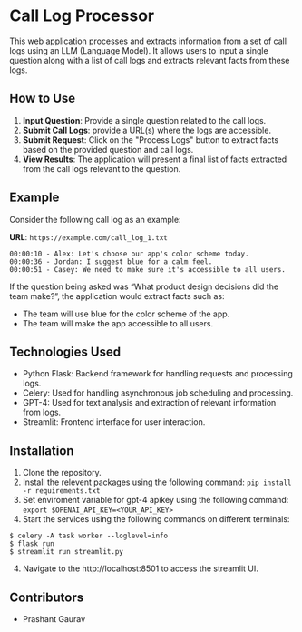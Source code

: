 # Call Log Processor

This web application processes and extracts information from a set of call logs using an LLM (Language Model). It allows users to input a single question along with a list of call logs and extracts relevant facts from these logs.

## How to Use

1. **Input Question**: Provide a single question related to the call logs.
2. **Submit Call Logs**: provide a URL(s) where the logs are accessible.
3. **Submit Request**: Click on the "Process Logs" button to extract facts based on the provided question and call logs.
4. **View Results**: The application will present a final list of facts extracted from the call logs relevant to the question.

## Example

Consider the following call log as an example:

**URL**: `https://example.com/call_log_1.txt`

```
00:00:10 - Alex: Let's choose our app's color scheme today.
00:00:36 - Jordan: I suggest blue for a calm feel.
00:00:51 - Casey: We need to make sure it's accessible to all users.
```

If the question being asked was “What product design decisions did the team make?”, the application would extract facts such as:

- The team will use blue for the color scheme of the app.
- The team will make the app accessible to all users.

## Technologies Used

- Python Flask: Backend framework for handling requests and processing logs.
- Celery: Used for handling asynchronous job scheduling and processing.
- GPT-4: Used for text analysis and extraction of relevant information from logs.
- Streamlit: Frontend interface for user interaction.

## Installation

1. Clone the repository.
2. Install the relevent packages using the following command:
    `pip install -r requirements.txt`
3. Set enviroment variable for gpt-4 apikey using the following command:
    `export $OPENAI_API_KEY=<YOUR_API_KEY>`
4. Start the services using the following commands on different terminals:
```
$ celery -A task worker --loglevel=info
$ flask run
$ streamlit run streamlit.py
```

4. Navigate to the http://localhost:8501 to access the streamlit UI.

## Contributors
- Prashant Gaurav